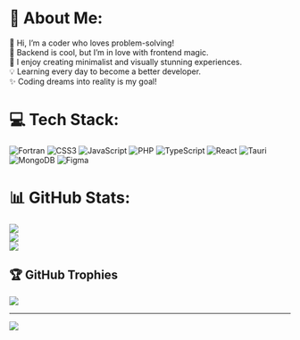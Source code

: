 # 💫 About Me:
🙌 Hi, I’m a coder who loves problem-solving!<br>🔗 Backend is cool, but I’m in love with frontend magic.<br>🎨 I enjoy creating minimalist and visually stunning experiences.<br>💡 Learning every day to become a better developer.<br>✨ Coding dreams into reality is my goal!


# 💻 Tech Stack:
![Fortran](https://img.shields.io/badge/Fortran-%23734F96.svg?style=for-the-badge&logo=fortran&logoColor=white) ![CSS3](https://img.shields.io/badge/css3-%231572B6.svg?style=for-the-badge&logo=css3&logoColor=white) ![JavaScript](https://img.shields.io/badge/javascript-%23323330.svg?style=for-the-badge&logo=javascript&logoColor=%23F7DF1E) ![PHP](https://img.shields.io/badge/php-%23777BB4.svg?style=for-the-badge&logo=php&logoColor=white) ![TypeScript](https://img.shields.io/badge/typescript-%23007ACC.svg?style=for-the-badge&logo=typescript&logoColor=white) ![React](https://img.shields.io/badge/react-%2320232a.svg?style=for-the-badge&logo=react&logoColor=%2361DAFB) ![Tauri](https://img.shields.io/badge/tauri-%2324C8DB.svg?style=for-the-badge&logo=tauri&logoColor=%23FFFFFF) ![MongoDB](https://img.shields.io/badge/MongoDB-%234ea94b.svg?style=for-the-badge&logo=mongodb&logoColor=white) ![Figma](https://img.shields.io/badge/figma-%23F24E1E.svg?style=for-the-badge&logo=figma&logoColor=white)
# 📊 GitHub Stats:
![](https://github-readme-stats.vercel.app/api?username=eloybercast&theme=transparent&hide_border=true&include_all_commits=false&count_private=true)<br/>
![](https://github-readme-streak-stats.herokuapp.com/?user=eloybercast&theme=transparent&hide_border=true)<br/>
![](https://github-readme-stats.vercel.app/api/top-langs/?username=eloybercast&theme=transparent&hide_border=true&include_all_commits=false&count_private=true&layout=compact)

## 🏆 GitHub Trophies
![](https://github-profile-trophy.vercel.app/?username=eloybercast&theme=transparent&no-frame=true&no-bg=true&margin-w=4)

---
[![](https://visitcount.itsvg.in/api?id=eloybercast&icon=5&color=13)](https://visitcount.itsvg.in)

<!-- Proudly created with GPRM ( https://gprm.itsvg.in ) -->
